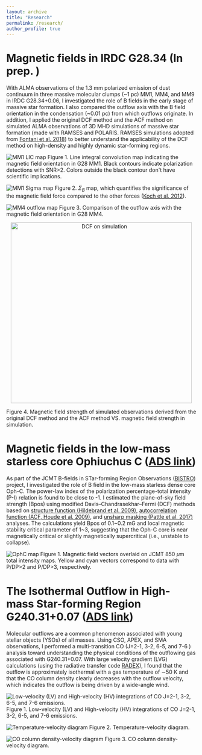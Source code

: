 ```yaml
---
layout: archive
title: "Research"
permalink: /research/
author_profile: true
---
```


Magnetic fields in IRDC G28.34 (In prep. )
======
With ALMA observations of the 1.3 mm polarized emission of dust continuum in three massive molecular clumps (~1 pc) MM1, MM4, and MM9 in IRDC G28.34+0.06, I investigated the role of B fields in the early stage of massive star formation. I also compared the outflow axis with the B field orientation in the condensation (~0.01 pc) from which outflows originate. In addition, I applied the original DCF method and the ACF method on simulated ALMA observations of 3D MHD simulations of massive star formation (made with RAMSES and POLARIS. RAMSES simulations adopted from [Fontani et al. 2018](https://ui.adsabs.harvard.edu/abs/2018A%26A...615A..94F/abstract)) to better understand the applicability of the DCF method on high-density and highly dynamic star-forming regions. 

![MM1 LIC map](/images/MM1_lic.png)
Figure 1. Line integral convolution map indicating the magnetic field orientation in G28 MM1. Black contours indicate polarization detections with SNR>2. Colors outside the black contour don't have scientific implications.

![MM1 Sigma map](/images/MM1_Sigma.png)
Figure 2.  $\Sigma_B$ map, which quantifies the significance of the magnetic field force compared to the other forces ([Koch et al. 2012]( https://ui.adsabs.harvard.edu/abs/2012ApJ...747...79K/abstract)).

![MM4 outflow map](/images/MM4_B.png)
Figure 3. Comparison of the outflow axis with the magnetic field orientation in G28 MM4.

<p align="center">
<img src="/images/Bcomp0.png?raw=true" alt="DCF on simulation" style="width: 480px;"/> 
</p>
Figure 4. Magnetic field strength of simulated observations derived from the original DCF method and the ACF method VS. magnetic field strength in simulation.


Magnetic fields in the low-mass starless core Ophiuchus C ([ADS link]( https://ui.adsabs.harvard.edu/abs/2019ApJ...877...43L/abstract))
======
As part of the JCMT B-fields in STar-forming Region Observations ([BISTRO](https://www.eaobservatory.org/jcmt/science/large-programs/gb_bfields/)) project, 
I investigated the role of B field in the low-mass starless dense core Oph-C. The power-law index of the polarization percentage-total intensity (P-I) relation is found to be close to -1. I estimated the plane-of-sky field strength (Bpos) using modified Davis–Chandrasekhar–Fermi (DCF) methods based on [structure function (Hildebrand et al. 2009)]( https://ui.adsabs.harvard.edu/abs/2009ApJ...696..567H/abstract), [autocorrelation function (ACF, Houde et al. 2009)]( https://ui.adsabs.harvard.edu/abs/2009ApJ...706.1504H/abstract), and [unsharp masking (Pattle et al. 2017)]( https://ui.adsabs.harvard.edu/abs/2017ApJ...846..122P/abstract)  analyses. The calculations yield Bpos of 0.1~0.2 mG and local magnetic stability critical parameter of 1~3, suggesting that the Oph-C core is near magnetically critical or slightly magnetically supercritical (i.e., unstable to collapse). 

![OphC map](/images/map_gbs_ophc.png)
    Figure 1. Magnetic field vectors overlaid on JCMT 850 $\mu$m total intensity maps. Yellow and cyan vectors correspond to data with P/DP>2 and P/DP>3, respectively.


The Isothermal Outflow in High-mass Star-forming Region G240.31+0.07 ([ADS link]( https://ui.adsabs.harvard.edu/abs/2018ApJ...860..106L/abstract ))
======
Molecular outflows are a common phenomenon associated with young stellar objects (YSOs) of all masses. Using CSO, APEX, and SMA observations, I performed a multi-transition CO (J=2-1, 3-2, 6-5, and 7-6 ) analysis toward understanding the physical conditions of the outflowing gas associated with G240.31+0.07. With large velocity gradient (LVG) calculations (using the radiative transfer code [RADEX](https://home.strw.leidenuniv.nl/~moldata/radex.html)), I found that the outflow is approximately isothermal with a gas temperature of ∼50 K and that the CO column density clearly decreases with the outflow velocity, which indicates the outflow is being driven by a wide-angle wind. 


![Low-velocity (LV) and High-velocity (HV) integrations of CO J=2-1, 3-2, 6-5, and 7-6 emissions.](/images/G240_contour.png)
    Figure 1. Low-velocity (LV) and High-velocity (HV) integrations of CO J=2-1, 3-2, 6-5, and 7-6 emissions.

![Temperature-velocity diagram](/images/tv_paper.png)
    Figure 2. Temperature-velocity diagram.

![CO column density-velocity diagram](/images/Nv_paper.png)
    Figure 3. CO column density-velocity diagram.

